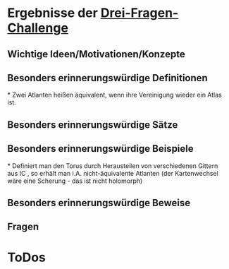 ﻿<h1>Ergebnisse der <a href="http://math.stanford.edu/~vakil/threethings.html">Drei-Fragen-Challenge</a></h1>

<h2>Wichtige Ideen/Motivationen/Konzepte</h2>

	

<h2>Besonders erinnerungswürdige Definitionen</h2>
* Zwei Atlanten heißen äquivalent, wenn ihre Vereinigung wieder ein Atlas ist. 


<h2>Besonders erinnerungswürdige Sätze</h2>



<h2>Besonders erinnerungswürdige Beispiele</h2>
* Definiert man den Torus durch Herausteilen von verschiedenen Gittern aus IC , so erhält man i.A. nicht-äquivalente Atlanten (der Kartenwechsel wäre eine Scherung - das ist nicht holomorph) 



<h2>Besonders erinnerungswürdige Beweise</h2>



<h2>Fragen</h2>



<h1>ToDos</h1>

